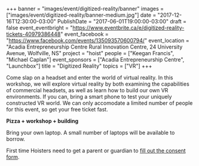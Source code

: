 +++
banner = "images/event/digitized-reality/banner"
images = ["images/event/digitized-reality/banner-medium.jpg"]
date = "2017-12-16T12:30:00-03:00"
PublishDate = "2017-06-01T19:00:00-03:00"
draft = false
event_eventbright = "https://www.eventbrite.ca/e/digitized-reality-tickets-40979386448"
event_facebook = "https://www.facebook.com/events/135093570600794/"
event_location = "Acadia Entrepreneurship Centre Rural Innovation Centre, 24 University Avenue, Wolfville, NS"
project = "hoist"
people = ["Keegan Francis", "Michael Caplan"]
event_sponsors = ["Acadia Entrepreneurship Centre", "Launchbox"]
title = "Digitized Reality"
topics = ["VR"]
+++

Come slap on a headset and enter the world of virtual reality.  In this workshop, we will explore virtual reality by both examining the capabilities of commercial headsets, as well as learn how to build our own VR environments.  If you can, bring a smart phone to test your uniquely constructed VR world.  We can only accomodate a limited number of people for this event, so get your free ticket fast.

**Pizza + workshop + building**


Bring your own laptop. A small number of laptops will be available to borrow. 

First time Hoisters need to get a parent or guardian to <a href="https://form.jotform.ca/71164477795267">fill out the consent form</a>.

